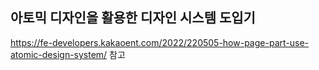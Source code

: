 ## 아토믹 디자인을 활용한 디자인 시스템 도입기
https://fe-developers.kakaoent.com/2022/220505-how-page-part-use-atomic-design-system/ 참고
